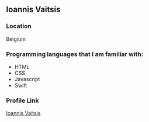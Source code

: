 ## Ioannis Vaitsis

### Location

Belgium

### Programming languages that I am familiar with:

- HTML
- CSS
- Javascript
- Swift

### Profile Link

[Ioannis Vaitsis](https://github.com/Vairus)
